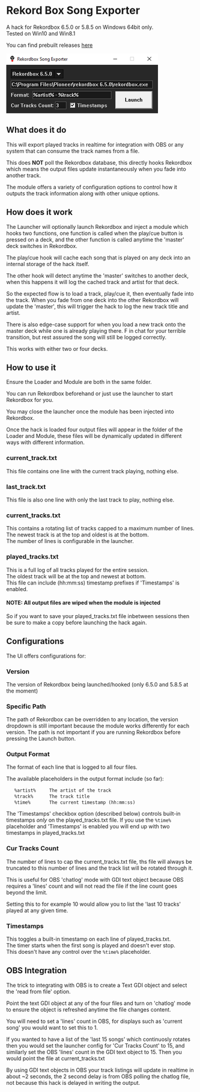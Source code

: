# Rekord Box Song Exporter
A hack for Rekordbox 6.5.0 or 5.8.5 on Windows 64bit only.  
Tested on Win10 and Win8.1

You can find prebuilt releases [here](https://github.com/Unreal-Dan/RekordBoxSongExporter/releases)

![Launcher Image](/launcher.png?raw=true "Launcher")

## What does it do

This will export played tracks in realtime for integration with OBS or any system 
that can consume the track names from a file.

This does **NOT** poll the Rekordbox database, this directly hooks Rekordbox which 
means the output files update instantaneously when you fade into another track.

The module offers a variety of configuration options to control how it outputs
the track information along with other unique options.

## How does it work

The Launcher will optionally launch Rekordbox and inject a module which hooks two 
functions, one function is called when the play/cue button is pressed on a deck, and 
the other function is called anytime the 'master' deck switches in Rekordbox.

The play/cue hook will cache each song that is played on any deck into an internal
storage of the hack itself.

The other hook will detect anytime the 'master' switches to another deck, when
this happens it will log the cached track and artist for that deck.

So the expected flow is to load a track, play/cue it, then eventually fade into 
the track. When you fade from one deck into the other Rekordbox will update the 
'master', this will trigger the hack to log the new track title and artist.

There is also edge-case support for when you load a new track onto the master deck 
while one is already playing there. F in chat for your terrible transition, but rest 
assured the song will still be logged correctly.  

This works with either two or four decks.

## How to use it

Ensure the Loader and Module are both in the same folder.

You can run Rekordbox beforehand or just use the launcher to start Rekordbox for you. 

You may close the launcher once the module has been injected into Rekordbox.

Once the hack is loaded four output files will appear in the folder of the Loader
and Module, these files will be dynamically updated in different ways with different
information.

### current_track.txt

This file contains one line with the current track playing, nothing else.

### last_track.txt

This file is also one line with only the last track to play, nothing else.

### current_tracks.txt

This contains a rotating list of tracks capped to a maximum number of lines.  
The newest track is at the top and oldest is at the bottom.  
The number of lines is configurable in the launcher.  

### played_tracks.txt

This is a full log of all tracks played for the entire session.  
The oldest track will be at the top and newest at bottom.  
This file can include (hh:mm:ss) timestamp prefixes if 'Timestamps' is enabled.  

#### NOTE: All output files are wiped when the module is injected

So if you want to save your played_tracks.txt file inbetween sessions then be sure 
to make a copy before launching the hack again.

## Configurations

The UI offers configurations for:

### Version

The version of Rekordbox being launched/hooked (only 6.5.0 and 5.8.5 at the moment)

### Specific Path

The path of Rekordbox can be overridden to any location, the version dropdown is still 
important because the module works differently for each version.
The path is not important if you are running Rekordbox before pressing the Launch button.

### Output Format

The format of each line that is logged to all four files.

The available placeholders in the output format include (so far):
```
   %artist%     The artist of the track
   %track%      The track title
   %time%       The current timestamp (hh:mm:ss)
```

The 'Timestamps' checkbox option (described below) controls built-in timestamps *only* 
on the played_tracks.txt file.
If you use the ```%time%``` placeholder and 'Timestamps' is enabled you will end up 
with two timestamps in played_tracks.txt

### Cur Tracks Count

The number of lines to cap the current_tracks.txt file, ths file will always be 
truncated to this number of lines and the track list will be rotated through it.

This is useful for OBS 'chatlog' mode with GDI text object because OBS requires a 
'lines' count and will not read the file if the line count goes beyond the limit.

Setting this to for example 10 would allow you to list the 'last 10 tracks' played 
at any given time.

### Timestamps

This toggles a built-in timestamp on each line of played_tracks.txt.  
The timer starts when the first song is played and doesn't ever stop.  
This doesn't have any control over the ```%time%``` placeholder. 

## OBS Integration

The trick to integrating with OBS is to create a Text GDI object and select the 
'read from file' option.

Point the text GDI object at any of the four files and turn on 'chatlog' mode to 
ensure the object is refreshed anytime the file changes content.

You will need to set a 'lines' count in OBS, for displays such as 'current song' 
you would want to set this to 1.

If you wanted to have a list of the 'last 15 songs' which continuosly rotates then 
you would set the launcher config for 'Cur Tracks Count' to 15, and similarly set 
the OBS 'lines' count in the GDI text object to 15. Then you would point the file 
at current_tracks.txt

By using GDI text objects in OBS your track listings will update in realtime in 
about ~2 seconds, the 2 second delay is from OBS polling the chatlog file, not 
because this hack is delayed in writing the output.

